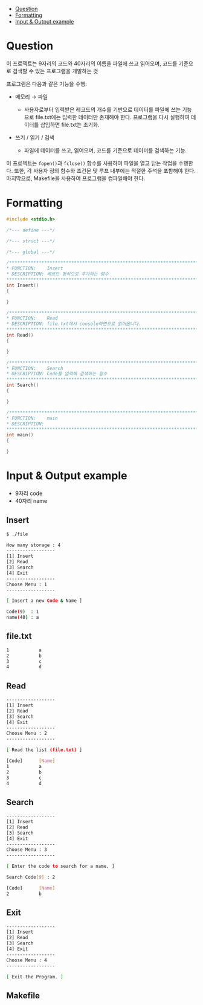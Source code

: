 - [Question](#question)
- [Formatting](#formatting)
- [Input & Output example](#input--output-example)

# Question
이 프로젝트는 9자리의 코드와 40자리의 이름을 파일에 쓰고 읽어오며, 코드를 기준으로 검색할 수 있는 프로그램을 개발하는 것

프로그램은 다음과 같은 기능을 수행:

- 메모리 → 파일
	- 사용자로부터 입력받은 레코드의 개수를 기반으로 데이터를 파일에 쓰는 기능으로 file.txt에는 입력한 데이터만 존재해야 한다. 프로그램을 다시 실행하여 데이터를 삽입하면 file.txt는 초기화.

- 쓰기 / 읽기 / 검색
	- 파일에 데이터를 쓰고, 읽어오며, 코드를 기준으로 데이터를 검색하는 기능.

이 프로젝트는 `fopen()`과 `fclose()` 함수를 사용하여 파일을 열고 닫는 작업을 수행한다. 또한, 각 사용자 정의 함수와 조건문 및 루프 내부에는 적절한 주석을 포함해야 한다.
마지막으로, Makefile을 사용하여 프로그램을 컴파일해야 한다.

# Formatting

```c
#include <stdio.h>

/*--- define ---*/

/*--- struct ---*/

/*--- global ---*/

/*******************************************************************************
* FUNCTION:    Insert
* DESCRIPTION: 레코드 형식으로 추가하는 함수
*******************************************************************************/
int Insert()
{

}

/*******************************************************************************
* FUNCTION:    Read
* DESCRIPTION: file.txt에서 console화면으로 읽어옵니다.
*******************************************************************************/
int Read()
{

}

/*******************************************************************************
* FUNCTION:    Search
* DESCRIPTION: Code를 입력해 검색하는 함수
*******************************************************************************/
int Search()
{

}

/*******************************************************************************
* FUNCTION:    main
* DESCRIPTION:
*******************************************************************************/
int main()
{

}
```

# Input & Output example
- 9자리 code
- 40자리 name

## Insert
```bash
$ ./file

How many storage : 4
------------------
[1] Insert
[2] Read
[3] Search
[4] Exit
------------------
Choose Menu : 1
------------------

[ Insert a new Code & Name ]

Code(9)  : 1
name(40) : a

```
## file.txt
```txt
1           a
2           b
3           c
4           d
```

## Read
```bash
------------------
[1] Insert
[2] Read
[3] Search
[4] Exit
------------------
Choose Menu : 2
------------------

[ Read the list (file.txt) ]

[Code]   	[Name]
1        	a
2        	b
3        	c
4        	d
```

## Search
```bash
------------------
[1] Insert
[2] Read
[3] Search
[4] Exit
------------------
Choose Menu : 3
------------------

[ Enter the code to search for a name. ]

Search Code[9] : 2

[Code]   	[Name]
2        	b
```

## Exit
```bash
------------------
[1] Insert
[2] Read
[3] Search
[4] Exit
------------------
Choose Menu : 4
------------------

[ Exit the Program. ]
```


## Makefile
```Makefile

```